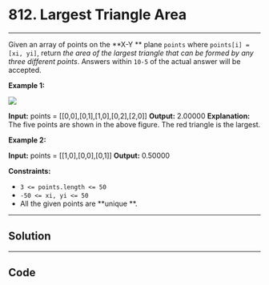 # 812. Largest Triangle Area

---

Given an array of points on the **X-Y ** plane `points` where `points[i] = [xi, yi]`, return _the area of the largest triangle that can be formed by any three different points_. Answers within `10-5` of the actual answer will be accepted.

 

**Example 1:**

![](https://s3-lc-upload.s3.amazonaws.com/uploads/2018/04/04/1027.png)


**Input:** points = [[0,0],[0,1],[1,0],[0,2],[2,0]]
**Output:** 2.00000
**Explanation:** The five points are shown in the above figure. The red triangle is the largest.


**Example 2:**


**Input:** points = [[1,0],[0,0],[0,1]]
**Output:** 0.50000


 

**Constraints:**

  * `3 <= points.length <= 50`
  * `-50 <= xi, yi <= 50`
  * All the given points are **unique **.

---

## Solution



---

## Code
```python


```